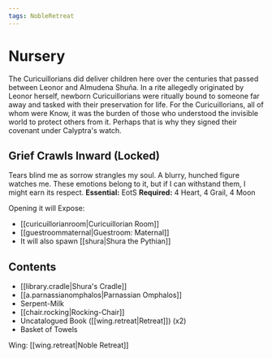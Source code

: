 ```yaml
---
tags: NobleRetreat
---
```

# Nursery
The Curicuillorians did deliver children here over the centuries that passed between Leonor and Almudena Shuña. In a rite allegedly originated by Leonor herself, newborn Curicuillorians were ritually bound to someone far away and tasked with their preservation for life. For the Curicuillorians,  all of whom were Know, it was the burden of those who understood the invisible world to protect others from it. Perhaps that is why they signed their covenant under Calyptra's watch. 
## Grief Crawls Inward (Locked)
Tears blind me as sorrow strangles my soul. A blurry, hunched figure watches me. These emotions belong to it, but if I can withstand them, I might earn its respect.
**Essential:** EotS
**Required:** 4 Heart, 4 Grail, 4 Moon

Opening it will Expose:
- [[curicuillorianroom|Curicuillorian Room]] 
- [[guestroommaternal|Guestroom: Maternal]]
- It will also spawn [[shura|Shura the Pythian]]
## Contents
- [[library.cradle|Shura's Cradle]]
- [[a.parnassianomphalos|Parnassian Omphalos]]
- Serpent-Milk
- [[chair.rocking|Rocking-Chair]]
- Uncatalogued Book ([[wing.retreat|Retreat]]) (x2)
- Basket of Towels

Wing: [[wing.retreat|Noble Retreat]]